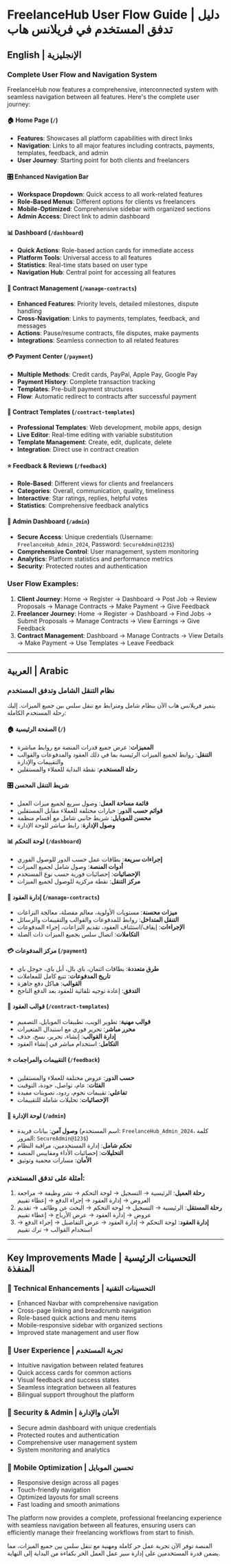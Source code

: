 # FreelanceHub User Flow Guide | دليل تدفق المستخدم في فريلانس هاب

## English | الإنجليزية

### Complete User Flow and Navigation System

FreelanceHub now features a comprehensive, interconnected system with seamless navigation between all features. Here's the complete user journey:

#### 🏠 **Home Page** (`/`)

- **Features**: Showcases all platform capabilities with direct links
- **Navigation**: Links to all major features including contracts, payments, templates, feedback, and admin
- **User Journey**: Starting point for both clients and freelancers

#### 🎛️ **Enhanced Navigation Bar**

- **Workspace Dropdown**: Quick access to all work-related features
- **Role-Based Menus**: Different options for clients vs freelancers
- **Mobile-Optimized**: Comprehensive sidebar with organized sections
- **Admin Access**: Direct link to admin dashboard

#### 📊 **Dashboard** (`/dashboard`)

- **Quick Actions**: Role-based action cards for immediate access
- **Platform Tools**: Universal access to all features
- **Statistics**: Real-time stats based on user type
- **Navigation Hub**: Central point for accessing all features

#### 🤝 **Contract Management** (`/manage-contracts`)

- **Enhanced Features**: Priority levels, detailed milestones, dispute handling
- **Cross-Navigation**: Links to payments, templates, feedback, and messages
- **Actions**: Pause/resume contracts, file disputes, make payments
- **Integrations**: Seamless connection to all related features

#### 💳 **Payment Center** (`/payment`)

- **Multiple Methods**: Credit cards, PayPal, Apple Pay, Google Pay
- **Payment History**: Complete transaction tracking
- **Templates**: Pre-built payment structures
- **Flow**: Automatic redirect to contracts after successful payment

#### 📄 **Contract Templates** (`/contract-templates`)

- **Professional Templates**: Web development, mobile apps, design
- **Live Editor**: Real-time editing with variable substitution
- **Template Management**: Create, edit, duplicate, delete
- **Integration**: Direct use in contract creation

#### ⭐ **Feedback & Reviews** (`/feedback`)

- **Role-Based**: Different views for clients and freelancers
- **Categories**: Overall, communication, quality, timeliness
- **Interactive**: Star ratings, replies, helpful votes
- **Statistics**: Comprehensive feedback analytics

#### 🔐 **Admin Dashboard** (`/admin`)

- **Secure Access**: Unique credentials (Username: `FreelanceHub_Admin_2024`, Password: `SecureAdmin@123$`)
- **Comprehensive Control**: User management, system monitoring
- **Analytics**: Platform statistics and performance metrics
- **Security**: Protected routes and authentication

### User Flow Examples:

1. **Client Journey**: Home → Register → Dashboard → Post Job → Review Proposals → Manage Contracts → Make Payment → Give Feedback
2. **Freelancer Journey**: Home → Register → Dashboard → Find Jobs → Submit Proposals → Manage Contracts → View Earnings → Give Feedback
3. **Contract Management**: Dashboard → Manage Contracts → View Details → Make Payment → Use Templates → Leave Feedback

---

## العربية | Arabic

### نظام التنقل الشامل وتدفق المستخدم

يتميز فريلانس هاب الآن بنظام شامل ومترابط مع تنقل سلس بين جميع الميزات. إليك رحلة المستخدم الكاملة:

#### 🏠 **الصفحة الرئيسية** (`/`)

- **المميزات**: عرض جميع قدرات المنصة مع روابط مباشرة
- **التنقل**: روابط لجميع الميزات الرئيسية بما في ذلك العقود والمدفوعات والقوالب والتقييمات والإدارة
- **رحلة المستخدم**: نقطة البداية للعملاء والمستقلين

#### 🎛️ **شريط التنقل المحسن**

- **قائمة مساحة العمل**: وصول سريع لجميع ميزات العمل
- **قوائم حسب الدور**: خيارات مختلفة للعملاء مقابل المستقلين
- **محسن للموبايل**: شريط جانبي شامل مع أقسام منظمة
- **وصول الإدارة**: رابط مباشر للوحة الإدارة

#### 📊 **لوحة التحكم** (`/dashboard`)

- **إجراءات سريعة**: بطاقات عمل حسب الدور للوصول الفوري
- **أدوات المنصة**: وصول شامل لجميع الميزات
- **الإحصائيات**: إحصائيات فورية حسب نوع المستخدم
- **مركز التنقل**: نقطة مركزية للوصول لجميع الميزات

#### 🤝 **إدارة العقود** (`/manage-contracts`)

- **ميزات محسنة**: مستويات الأولوية، معالم مفصلة، معالجة النزاعات
- **التنقل المتداخل**: روابط للمدفوعات والقوالب والتقييمات والرسائل
- **الإجراءات**: إيقاف/استئناف العقود، تقديم النزاعات، إجراء المدفوعات
- **التكاملات**: اتصال سلس بجميع الميزات ذات الصلة

#### 💳 **مركز المدفوعات** (`/payment`)

- **طرق متعددة**: بطاقات ائتمان، باي بال، أبل باي، جوجل باي
- **تاريخ المدفوعات**: تتبع كامل للمعاملات
- **القوالب**: هياكل دفع جاهزة
- **التدفق**: إعادة توجيه تلقائية للعقود بعد الدفع الناجح

#### 📄 **قوالب العقود** (`/contract-templates`)

- **قوالب مهنية**: تطوير الويب، تطبيقات الموبايل، التصميم
- **محرر مباشر**: تحرير فوري مع استبدال المتغيرات
- **إدارة القوالب**: إنشاء، تحرير، نسخ، حذف
- **التكامل**: استخدام مباشر في إنشاء العقود

#### ⭐ **التقييمات والمراجعات** (`/feedback`)

- **حسب الدور**: عروض مختلفة للعملاء والمستقلين
- **الفئات**: عام، تواصل، جودة، التوقيت
- **تفاعلي**: تقييمات نجوم، ردود، تصويتات مفيدة
- **الإحصائيات**: تحليلات شاملة للتقييمات

#### 🔐 **لوحة الإدارة** (`/admin`)

- **وصول آمن**: بيانات فريدة (اسم المستخدم: `FreelanceHub_Admin_2024`، كلمة المرور: `SecureAdmin@123$`)
- **تحكم شامل**: إدارة المستخدمين، مراقبة النظام
- **التحليلات**: إحصائيات الأداء ومقاييس المنصة
- **الأمان**: مسارات محمية وتوثيق

### أمثلة على تدفق المستخدم:

1. **رحلة العميل**: الرئيسية → التسجيل → لوحة التحكم → نشر وظيفة → مراجعة العروض → إدارة العقود → إجراء الدفع → إعطاء تقييم
2. **رحلة المستقل**: الرئيسية → التسجيل → لوحة التحكم → البحث عن وظائف → تقديم عروض → إدارة العقود → عرض الأرباح → إعطاء تقييم
3. **إدارة العقود**: لوحة التحكم → إدارة العقود → عرض التفاصيل → إجراء الدفع → استخدام القوالب → ترك تقييم

---

## Key Improvements Made | التحسينات الرئيسية المنفذة

### 🔧 **Technical Enhancements | التحسينات التقنية**

- Enhanced Navbar with comprehensive navigation
- Cross-page linking and breadcrumb navigation
- Role-based quick actions and menu items
- Mobile-responsive sidebar with organized sections
- Improved state management and user flow

### 🎨 **User Experience | تجربة المستخدم**

- Intuitive navigation between related features
- Quick access cards for common actions
- Visual feedback and success states
- Seamless integration between all features
- Bilingual support throughout the platform

### 🔐 **Security & Admin | الأمان والإدارة**

- Secure admin dashboard with unique credentials
- Protected routes and authentication
- Comprehensive user management system
- System monitoring and analytics

### 📱 **Mobile Optimization | تحسين الموبايل**

- Responsive design across all pages
- Touch-friendly navigation
- Optimized layouts for small screens
- Fast loading and smooth animations

The platform now provides a complete, professional freelancing experience with seamless navigation between all features, ensuring users can efficiently manage their freelancing workflows from start to finish.

المنصة توفر الآن تجربة عمل حر كاملة ومهنية مع تنقل سلس بين جميع الميزات، مما يضمن قدرة المستخدمين على إدارة سير عمل العمل الحر بكفاءة من البداية إلى النهاية.
